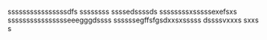 ssssssssssssssssdfs
ssssssss
ssssedssssds
ssssssssxsssssexefsxs
sssssssssssssssseeegggdssss
ssssssegffsfgsdxxsxsssss
dssssvxxxs
sxxs
s
